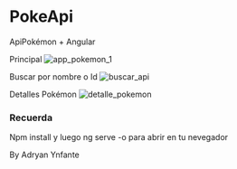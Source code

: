 # PokeApi

ApiPokémon + Angular

Principal
![app_pokemon_1](https://user-images.githubusercontent.com/92740455/172033012-5e4d1762-4ac3-4a32-a0ee-8249c9fddceb.jpg)

Buscar por nombre o Id
![buscar_api](https://user-images.githubusercontent.com/92740455/172033016-68b20530-67f3-4bba-a0f8-1ec53e8ccae6.jpg)

Detalles Pokémon
![detalle_pokemon](https://user-images.githubusercontent.com/92740455/172033030-8cec555b-751a-48d6-b7f3-c700184904fa.jpg)


### Recuerda
Npm install y luego ng serve -o para abrir en tu nevegador

By Adryan Ynfante
